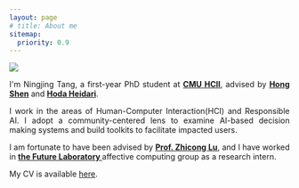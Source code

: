 ```yaml
---
layout: page
# title: About me
sitemap:
  priority: 0.9
---
```


<img src="{{ '/assets/img/profile.jpg' | prepend: site.baseurl }}" id="about-img">

<div id="describe-text">
	<p style="text-align:justify">I'm Ningjing Tang, a first-year PhD student at <strong> <a href="https://www.hcii.cmu.edu/">CMU HCII</a></strong>, advised by <strong> <a href="https://www.andrew.cmu.edu/user/hongs/">Hong Shen</a></strong> and <strong> <a href="https://www.cs.cmu.edu/~hheidari/">Hoda Heidari</a></strong>.</p>
	<p style="text-align:justify">I work in the areas of Human-Computer Interaction(HCI) and Responsible AI. I adopt a community-centered lens to examine AI-based decision making systems and build toolkits to facilitate impacted users. </p>
	<p style="text-align:justify">I am fortunate to have been advised by <strong> <a href="https://www.cs.cityu.edu.hk/~zhiconlu/">Prof. Zhicong Lu</a></strong>, and I have worked in <strong> <a href="https://thfl.tsinghua.edu.cn/en/yjdw/yjs/index.htm">the Future Laboratory </a> </strong> affective computing group as a research intern.</p>
	<p style="text-align:justify">My CV is available <a href="./assets/ningjing_cv_nerw.pdf">here</a>.</p>
</div>
